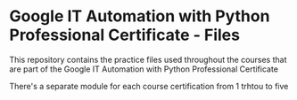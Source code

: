 # Google IT Automation with Python Professional Certificate - Files

This repository contains the practice files used throughout the courses that are
part of the Google IT Automation with Python Professional Certificate

There's a separate module for each course certification from 1 trhtou to five
